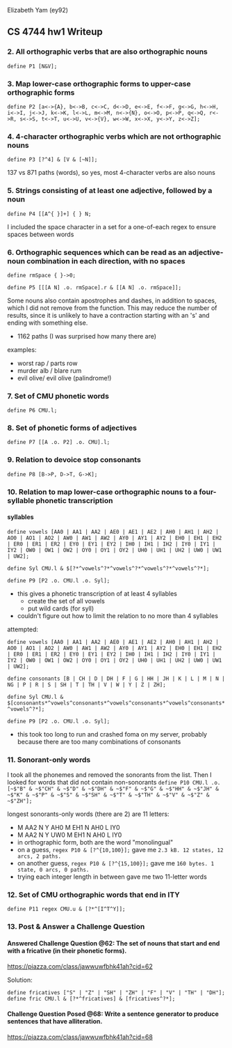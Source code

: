 Elizabeth Yam (ey92)

## CS 4744 hw1 Writeup

### 2. All orthographic verbs that are also orthographic nouns
`define P1 [N&V];`

### 3. Map lower-case orthographic forms to upper-case orthographic forms
`define P2 [a<->{A}, b<->B, c<->C, d<->D, e<->E, f<->F, g<->G, h<->H, i<->I, j<->J, k<->K, l<->L, m<->M, n<->{N}, o<->O, p<->P, q<->Q, r<->R, s<->S, t<->T, u<->U, v<->{V}, w<->W, x<->X, y<->Y, z<->Z];`

### 4. 4-character orthographic verbs which are not orthographic nouns
`define P3 [?^4] & [V & [~N]];`

137 vs 871 paths (words), so yes, most 4-character verbs are also nouns

### 5. Strings consisting of at least one adjective, followed by a noun
`define P4 [[A^{ }]+] { } N;`

I included the space character in a set for a one-of-each regex to ensure spaces between words

### 6. Orthographic sequences which can be read as an adjective-noun combination in each direction, with no spaces
`define rmSpace { }->0;`

`define P5 [[[A N] .o. rmSpace].r & [[A N] .o. rmSpace]];`

Some nouns also contain apostrophes and dashes, in addition to spaces, which I did not remove from the function. This may reduce the number of results, since it is unlikely to have a contraction starting with an 's' and ending with something else.
- 1162 paths (I was surprised how many there are)

examples:
- worst rap / parts row
- murder alb / blare rum
- evil olive/ evil olive (palindrome!)

### 7. Set of CMU phonetic words
`define P6 CMU.l;`

### 8. Set of phonetic forms of adjectives
`define P7 [[A .o. P2] .o. CMU].l;`

### 9. Relation to devoice stop consonants
`define P8 [B->P, D->T, G->K];`

### 10. Relation to map lower-case orthographic nouns to a four-syllable phonetic transcription
#### syllables
`define vowels [AA0 | AA1 | AA2 | AE0 | AE1 | AE2 | AH0 | AH1 | AH2 | AO0 | AO1 | AO2 | AW0 | AW1 | AW2 | AY0 | AY1 | AY2 | EH0 | EH1 | EH2 | ER0 | ER1 | ER2 | EY0 | EY1 | EY2 | IH0 | IH1 | IH2 | IY0 | IY1 | IY2 | OW0 | OW1 | OW2 | OY0 | OY1 | OY2 | UH0 | UH1 | UH2 | UW0 | UW1 | UW2];`

`define Syl CMU.l & $[?*^vowels^?*^vowels^?*^vowels^?*^vowels^?*];`

`define P9 [P2 .o. CMU.l .o. Syl];`
- this gives a phonetic transcription of at least 4 syllables
	- create the set of all vowels
	- put wild cards (for syll)
- couldn't figure out how to limit the relation to no more than 4 syllables

attempted:

`define vowels [AA0 | AA1 | AA2 | AE0 | AE1 | AE2 | AH0 | AH1 | AH2 | AO0 | AO1 | AO2 | AW0 | AW1 | AW2 | AY0 | AY1 | AY2 | EH0 | EH1 | EH2 | ER0 | ER1 | ER2 | EY0 | EY1 | EY2 | IH0 | IH1 | IH2 | IY0 | IY1 | IY2 | OW0 | OW1 | OW2 | OY0 | OY1 | OY2 | UH0 | UH1 | UH2 | UW0 | UW1 | UW2];`

`define consonants [B | CH | D | DH | F | G | HH | JH | K | L | M | N | NG | P | R | S | SH | T | TH | V | W | Y | Z | ZH];`

`define Syl CMU.l & $[consonants*^vowels^consonants*^vowels^consonants*^vowels^consonants*^vowels^?*];`

`define P9 [P2 .o. CMU.l .o. Syl];`
- this took too long to run and crashed foma on my server, probably because there are too many combinations of consonants


### 11. Sonorant-only words
I took all the phonemes and removed the sonorants from the list. Then I looked for words that did not contain non-sonorants
`define P10 CMU.l .o. [~$"B" & ~$"CH" & ~$"D" & ~$"DH" & ~$"F" & ~$"G" & ~$"HH" & ~$"JH" & ~$"K" & ~$"P" & ~$"S" & ~$"SH" & ~$"T" & ~$"TH" & ~$"V" & ~$"Z" & ~$"ZH"];`

longest sonorants-only words (there are 2) are 11 letters:
- M AA2 N Y AH0 M EH1 N AH0 L IY0
- M AA2 N Y UW0 M EH1 N AH0 L IY0
- in orthographic form, both are the word "monolingual"
- on a guess, `regex P10 & [?^{10,100}];` gave me `2.3 kB. 12 states, 12 arcs, 2 paths.`
- on another guess, `regex P10 & [?^{15,100}];` gave me `160 bytes. 1 state, 0 arcs, 0 paths.`
- trying each integer length in between gave me two 11-letter words

### 12. Set of CMU orthographic words that end in ITY
`define P11 regex CMU.u & [?*^[I^T^Y]];`

### 13. Post & Answer a Challenge Question
#### Answered Challenge Question @62: The set of nouns that start and end with a fricative (in their phonetic forms).
https://piazza.com/class/jawwuwfbhk41ah?cid=62

Solution:

`define fricatives ["S" | "Z" | "SH" | "ZH" | "F" | "V" | "TH" | "DH"];`
`define fric CMU.l & [?*^fricatives] & [fricatives^?*];`

#### Challenge Question Posed @68: Write a sentence generator to produce sentences that have alliteration.
https://piazza.com/class/jawwuwfbhk41ah?cid=68